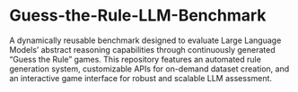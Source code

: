 # Guess-the-Rule-LLM-Benchmark
A dynamically reusable benchmark designed to evaluate Large Language Models’ abstract reasoning capabilities through continuously generated “Guess the Rule” games. This repository features an automated rule generation system, customizable APIs for on-demand dataset creation, and an interactive game interface for robust and scalable LLM assessment. 
